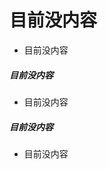 # 目前没内容
- 目前没内容

##### 目前没内容

- 目前没内容

##### 目前没内容

- 目前没内容

<!--
- [掘金 AMA：我是前端娱乐圈的老人 & Facebook 实习生 -- 黄玄][19] · 2018
-->



